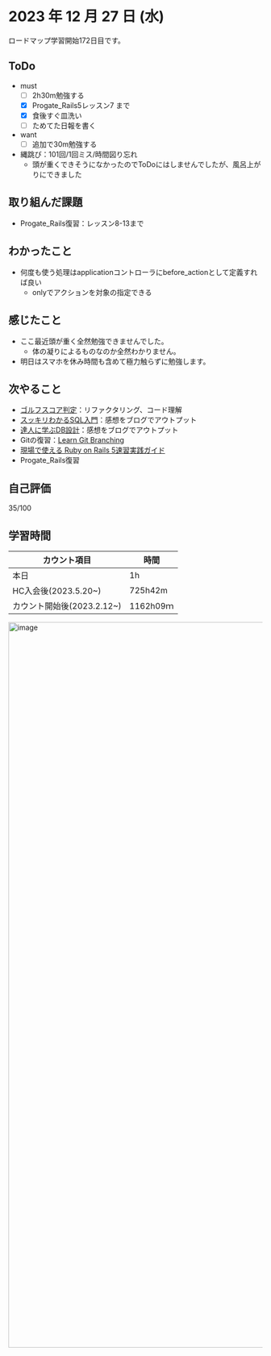 # 2023 年 12 月 27 日 (水)
ロードマップ学習開始172日目です。


## ToDo
- must
  - [ ] 2h30m勉強する
  - [x] Progate_Rails5レッスン7 まで
  - [x] 食後すぐ皿洗い
  - [ ] ためてた日報を書く
- want
  - [ ] 追加で30m勉強する
- 縄跳び：101回/1回ミス/時間図り忘れ
  - 頭が重くできそうになかったのでToDoにはしませんでしたが、風呂上がりにできました


## 取り組んだ課題
- Progate_Rails復習：レッスン8-13まで


## わかったこと
- 何度も使う処理はapplicationコントローラにbefore_actionとして定義すれば良い
  - onlyでアクションを対象の指定できる


## 感じたこと
- ここ最近頭が重く全然勉強できませんでした。
  - 体の凝りによるものなのか全然わかりません。
- 明日はスマホを休み時間も含めて極力触らずに勉強します。


## 次やること
- [ゴルフスコア判定](https://github.com/happiness-chain/practice/blob/main/08_ruby/002_%E3%82%B4%E3%83%AB%E3%83%95%E3%82%B9%E3%82%B3%E3%82%A2%E5%88%A4%E5%AE%9A.md)：リファクタリング、コード理解
- [スッキリわかるSQL入門](https://github.com/happiness-chain/practice/blob/main/database/01_%E3%82%B9%E3%83%83%E3%82%AD%E3%83%AA%E3%82%8F%E3%81%8B%E3%82%8BSQL%E5%85%A5%E9%96%80.md)：感想をブログでアウトプット
- [達人に学ぶDB設計](https://github.com/happiness-chain/practice/blob/main/database/02_%E9%81%94%E4%BA%BA%E3%81%AB%E5%AD%A6%E3%81%B6DB%E8%A8%AD%E8%A8%88.md)：感想をブログでアウトプット
- Gitの復習：[Learn Git Branching](https://learngitbranching.js.org/?locale=ja)
- [現場で使える Ruby on Rails 5速習実践ガイド](https://amzn.asia/d/7Devfqq)
- Progate_Rails復習


## 自己評価
35/100


## 学習時間
|カウント項目|時間|
|----|----|
|本日|1h|
|HC入会後(2023.5.20~)|725h42m|
|カウント開始後(2023.2.12~)|1162h09ｍ|


<img width="1440" alt="image" src="https://github.com/yokoyamamn/daily_report/assets/94735931/60898aa5-2567-4479-bf65-70065a4ba9f7">
